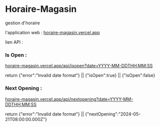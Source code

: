 # Horaire-Magasin
gestion d'horaire

l'application web : [horaire-magasin.vercel.app](https://horaire-magasin.vercel.app/)

lien API :
### Is Open :
[horaire-magasin.vercel.app/api/isopen?date=YYYY-MM-DDTHH:MM:SS](https://horaire-magasin.vercel.app/api/isopen?date=YYYY-MM-DDTHH:MM:SS)

return {"error":"Invalid date format"} || {"isOpen":true} || {"isOpen":false}


### Next Opening :
[horaire-magasin.vercel.app/api/nextopening?date=YYYY-MM-DDTHH:MM:SS](https://horaire-magasin.vercel.app/api/nextopening?date=YYYY-MM-DDTHH:MM:SS)

return {"error":"Invalid date format"} || {"nextOpening":"2024-05-21T08:00:00.000Z"}
